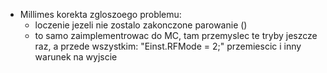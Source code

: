 - Millimes  korekta zgloszoego problemu:
	- loczenie jezeli nie zostalo zakonczone parowanie ()
	- to samo zaimplementrowac do MC, tam przemyslec te tryby jeszcze raz, a przede wszystkim: "Einst.RFMode = 2;" przemiescic i inny warunek na wyjscie